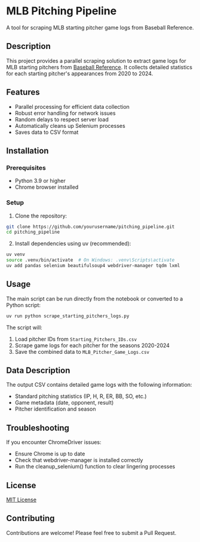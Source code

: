 # MLB Pitching Pipeline

A tool for scraping MLB starting pitcher game logs from Baseball Reference.

## Description

This project provides a parallel scraping solution to extract game logs for MLB starting pitchers from [Baseball Reference](https://www.baseball-reference.com/). It collects detailed statistics for each starting pitcher's appearances from 2020 to 2024.

## Features

- Parallel processing for efficient data collection
- Robust error handling for network issues 
- Random delays to respect server load
- Automatically cleans up Selenium processes
- Saves data to CSV format

## Installation

### Prerequisites

- Python 3.9 or higher
- Chrome browser installed

### Setup

1. Clone the repository:
```bash
git clone https://github.com/yourusername/pitching_pipeline.git
cd pitching_pipeline
```

2. Install dependencies using uv (recommended):
```bash
uv venv
source .venv/bin/activate  # On Windows: .venv\Scripts\activate
uv add pandas selenium beautifulsoup4 webdriver-manager tqdm lxml
```

## Usage

The main script can be run directly from the notebook or converted to a Python script:

```bash
uv run python scrape_starting_pitchers_logs.py
```

The script will:
1. Load pitcher IDs from `Starting_Pitchers_IDs.csv`
2. Scrape game logs for each pitcher for the seasons 2020-2024
3. Save the combined data to `MLB_Pitcher_Game_Logs.csv`

## Data Description

The output CSV contains detailed game logs with the following information:
- Standard pitching statistics (IP, H, R, ER, BB, SO, etc.)
- Game metadata (date, opponent, result)
- Pitcher identification and season

## Troubleshooting

If you encounter ChromeDriver issues:
- Ensure Chrome is up to date
- Check that webdriver-manager is installed correctly
- Run the cleanup_selenium() function to clear lingering processes

## License

[MIT License](LICENSE)

## Contributing

Contributions are welcome! Please feel free to submit a Pull Request.
